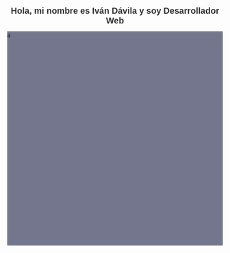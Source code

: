 
   <h1 style="font-family: Arial, sans-serif; font-size: 20px; color: #333; text-align: center;">
        Hola, mi nombre es Iván Dávila y soy Desarrollador Web
    </h1><div style="width: 100%; height: 500px; background-color: #74768d;">a</div>


